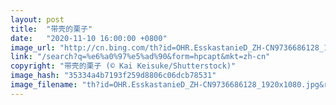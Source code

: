```yaml
---
layout: post
title:  "带壳的栗子"
date:   "2020-11-10 16:00:00 +0800"
image_url: "http://cn.bing.com/th?id=OHR.EsskastanieD_ZH-CN9736686128_1920x1080.jpg&rf=LaDigue_1920x1080.jpg&pid=hp"
link: "/search?q=%e6%a0%97%e5%ad%90&form=hpcapt&mkt=zh-cn"
copyright: "带壳的栗子 (© Kai Keisuke/Shutterstock)"
image_hash: "35334a4b7193f259d8806c06dcb78531"
image_filename: "th?id=OHR.EsskastanieD_ZH-CN9736686128_1920x1080.jpg&rf=LaDigue_1920x1080.jpg&pid=hp"
---
```

